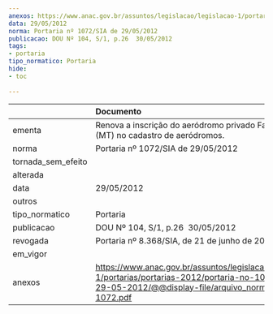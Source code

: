 ```yaml
---
anexos: https://www.anac.gov.br/assuntos/legislacao/legislacao-1/portarias/portarias-2012/portaria-no-1072-sia-de-29-05-2012/@@display-file/arquivo_norma/PA2012-1072.pdf
data: 29/05/2012
norma: Portaria nº 1072/SIA de 29/05/2012
publicacao: DOU Nº 104, S/1, p.26  30/05/2012
tags:
- portaria
tipo_normatico: Portaria
hide: 
- toc 
 
---
```


|                    | Documento                                                                                                                                                         |
|:-------------------|:------------------------------------------------------------------------------------------------------------------------------------------------------------------|
| ementa             | Renova a inscrição do aeródromo privado Fazenda Jubá (MT) no cadastro de aeródromos.                                                                              |
| norma              | Portaria nº 1072/SIA de 29/05/2012                                                                                                                                |
| tornada_sem_efeito |                                                                                                                                                                   |
| alterada           |                                                                                                                                                                   |
| data               | 29/05/2012                                                                                                                                                        |
| outros             |                                                                                                                                                                   |
| tipo_normatico     | Portaria                                                                                                                                                          |
| publicacao         | DOU Nº 104, S/1, p.26  30/05/2012                                                                                                                                 |
| revogada           | Portaria nº 8.368/SIA, de 21 de junho de 2022.                                                                                                                    |
| em_vigor           |                                                                                                                                                                   |
| anexos             | https://www.anac.gov.br/assuntos/legislacao/legislacao-1/portarias/portarias-2012/portaria-no-1072-sia-de-29-05-2012/@@display-file/arquivo_norma/PA2012-1072.pdf |